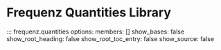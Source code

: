 # Frequenz Quantities Library

::: frequenz.quantities
    options:
        members: []
        show_bases: false
        show_root_heading: false
        show_root_toc_entry: false
        show_source: false
